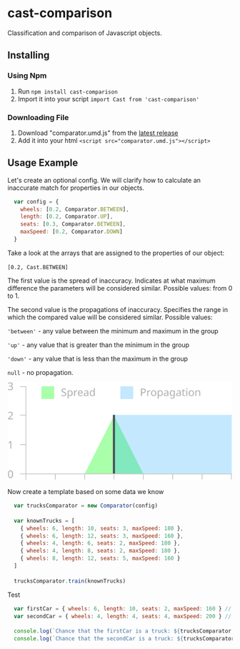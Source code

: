 # cast-comparison

Classification and comparison of Javascript objects.

## Installing

### Using Npm
1. Run `npm install cast-comparison`
2. Import it into your script `import Cast from 'cast-comparison'`

### Downloading File
1. Download "comparator.umd.js" from the [latest release](https://github.com/plastiniq/cast-comparison/releases/latest/download/comparator.umd.js) 
2. Add it into your html `<script src="comparator.umd.js"></script>`

## Usage Example
Let's create an optional config. We will clarify how to calculate an inaccurate match for properties in our objects. 

```javascript
  var config = {
    wheels: [0.2, Comparator.BETWEEN],
    length: [0.2, Comparator.UP],
    seats: [0.3, Comparator.BETWEEN],
    maxSpeed: [0.2, Comparator.DOWN]
  }
```

Take a look at the arrays that are assigned to the properties of our object:

`[0.2, Cast.BETWEEN]`

The first value is the spread of inaccuracy. 
Indicates at what maximum difference the parameters will be considered similar.
Possible values: from 0 to 1.

The second value is the propagations of inaccuracy.
Specifies the range in which the compared value will be considered similar.
Possible values: 

`'between'` - any value between the minimum and maximum in the group

`'up'` - any value that is greater than the minimum in the group

`'down'` - any value that is less than the maximum in the group

`null` - no propagation.

![Spread and Propagation](https://github.com/plastiniq/cast-comparison/blob/master/illustrations/spread-propagation.svg)


Now create a template based on some data we know

```javascript
  var trucksComparator = new Comparator(config)

  var knownTrucks = [
    { wheels: 6, length: 10, seats: 3, maxSpeed: 180 },
    { wheels: 6, length: 12, seats: 3, maxSpeed: 160 },
    { wheels: 4, length: 6, seats: 2, maxSpeed: 180 },
    { wheels: 4, length: 8, seats: 2, maxSpeed: 180 },
    { wheels: 8, length: 12, seats: 5, maxSpeed: 160 }
  ]

  trucksComparator.train(knownTrucks)
```

Test

```javascript
  var firstCar = { wheels: 6, length: 10, seats: 2, maxSpeed: 160 } // truck
  var secondCar = { wheels: 4, length: 4, seats: 4, maxSpeed: 200 } // passenger car

  console.log(`Chance that the firstCar is a truck: ${trucksComparator.test(firstCar) * 100}%`)
  console.log(`Chance that the secondCar is a truck: ${trucksComparator.test(secondCar) * 100}%`) 
```